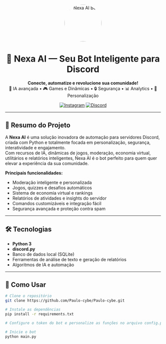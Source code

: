 <div align="center">
  <img src="https://photos.app.goo.gl/gxT9vLFvM3VuCVv4A" alt="Nexa AI Bot" width="120" style="border-radius:50%;" />
  <br>
  <h1>🤖 Nexa AI — Seu Bot Inteligente para Discord</h1>
  <p>
    <b>Conecte, automatize e revolucione sua comunidade!</b><br>
    🧠 IA avançada • 🎮 Games e Dinâmicas • 🔒 Segurança • 📊 Analytics • 🎨 Personalização
  </p>
  <p>
    <a href="https://instagram.com/santtlx"><img src="https://img.shields.io/badge/Instagram-@santtlx-833AB4?style=flat&logo=instagram" alt="Instagram"></a>
    <a href="https://discord.com/users/1094983285043642498"><img src="https://img.shields.io/badge/Discord-santtlx-5865F2?style=flat&logo=discord" alt="Discord"></a>
  </p>
</div>

---

## 📌 Resumo do Projeto

A **Nexa AI** é uma solução inovadora de automação para servidores Discord, criada com Python e totalmente focada em personalização, segurança, interatividade e engajamento.  
Com recursos de IA, dinâmicas de jogos, moderação, economia virtual, utilitários e relatórios inteligentes, Nexa AI é o bot perfeito para quem quer elevar a experiência da sua comunidade.

**Principais funcionalidades:**
- Moderação inteligente e personalizada
- Jogos, quizzes e desafios automáticos
- Sistema de economia virtual e rankings
- Relatórios de atividades e insights do servidor
- Comandos customizáveis e integração fácil
- Segurança avançada e proteção contra spam

---

## 🛠 Tecnologias

- **Python 3**
- **discord.py**
- Banco de dados local (SQLite)
- Ferramentas de análise de texto e geração de relatórios
- Algoritmos de IA e automação

---

## 🚀 Como Usar

```bash
# Clone o repositório
git clone https://github.com/Paulo-cybe/Paulo-cybe.git

# Instale as dependências
pip install -r requirements.txt

# Configure o token do bot e personalize as funções no arquivo config.py

# Inicie o bot
python main.py